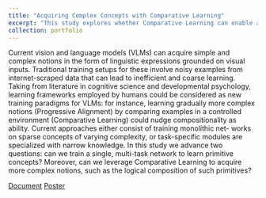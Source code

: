 ```yaml
---
title: "Acquiring Complex Concepts with Comparative Learning"
excerpt: "This study explores whether Comparative Learning can enable a single multi-task Vision-Language Model (VLM) to acquire complex concepts through the logical composition of primitive notions.<img src='/images/complex_comparative_learning.png' width='500' style='display: block; margin-left: auto; margin-right: auto;'>"
collection: portfolio
---
```


Current vision and language models (VLMs) can acquire simple and complex notions
in the form of linguistic expressions grounded on visual inputs. Traditional training setups
for these involve noisy examples from internet-scraped data that can lead to inefficient and
coarse learning. Taking from literature in cognitive science and developmental psychology,
learning frameworks employed by humans could be considered as new training paradigms
for VLMs: for instance, learning gradually more complex notions (Progressive Alignment)
by comparing examples in a controlled environment (Comparative Learning) could nudge
compositionality as ability. Current approaches either consist of training monolithic net-
works on sparse concepts of varying complexity, or task-specific modules are specialized
with narrow knowledge. In this study we advance two questions: can we train a single,
multi-task network to learn primitive concepts? Moreover, can we leverage Comparative
Learning to acquire more complex notions, such as the logical composition of such primitives?

[Document](../../files/complex_comparative_learning.pdf)  [Poster](../../files/complex_comparative_learning_poster.pdf)